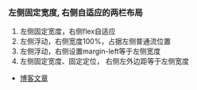 ### 左侧固定宽度, 右侧自适应的两栏布局

1. 左侧固定宽度，右侧flex自适应
2. 左侧浮动，右侧宽度100%，占据左侧普通流位置
3. 左侧浮动，右侧设置margin-left等于左侧宽度
4. 左侧固定宽度、固定定位， 右侧左外边距等于左侧宽度

- [博客文章](https://blog.csdn.net/qq_32925031/article/details/107544899)